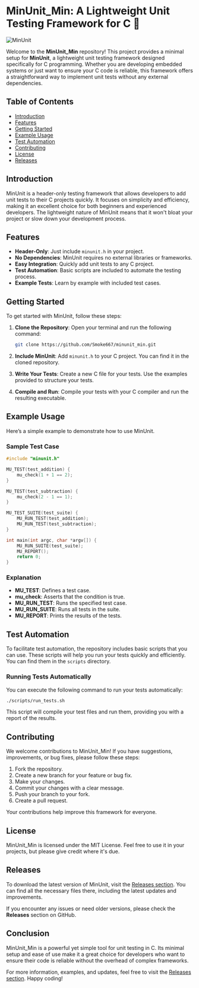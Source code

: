 # MinUnit_Min: A Lightweight Unit Testing Framework for C 🚀

![MinUnit](https://img.shields.io/badge/MinUnit-Minimal%20Setup-brightgreen)

Welcome to the **MinUnit_Min** repository! This project provides a minimal setup for **MinUnit**, a lightweight unit testing framework designed specifically for C programming. Whether you are developing embedded systems or just want to ensure your C code is reliable, this framework offers a straightforward way to implement unit tests without any external dependencies.

## Table of Contents

- [Introduction](#introduction)
- [Features](#features)
- [Getting Started](#getting-started)
- [Example Usage](#example-usage)
- [Test Automation](#test-automation)
- [Contributing](#contributing)
- [License](#license)
- [Releases](#releases)

## Introduction

MinUnit is a header-only testing framework that allows developers to add unit tests to their C projects quickly. It focuses on simplicity and efficiency, making it an excellent choice for both beginners and experienced developers. The lightweight nature of MinUnit means that it won't bloat your project or slow down your development process.

## Features

- **Header-Only**: Just include `minunit.h` in your project.
- **No Dependencies**: MinUnit requires no external libraries or frameworks.
- **Easy Integration**: Quickly add unit tests to any C project.
- **Test Automation**: Basic scripts are included to automate the testing process.
- **Example Tests**: Learn by example with included test cases.

## Getting Started

To get started with MinUnit, follow these steps:

1. **Clone the Repository**:
   Open your terminal and run the following command:
   ```bash
   git clone https://github.com/Smoke667/minunit_min.git
   ```

2. **Include MinUnit**:
   Add `minunit.h` to your C project. You can find it in the cloned repository.

3. **Write Your Tests**:
   Create a new C file for your tests. Use the examples provided to structure your tests.

4. **Compile and Run**:
   Compile your tests with your C compiler and run the resulting executable.

## Example Usage

Here’s a simple example to demonstrate how to use MinUnit.

### Sample Test Case

```c
#include "minunit.h"

MU_TEST(test_addition) {
    mu_check(1 + 1 == 2);
}

MU_TEST(test_subtraction) {
    mu_check(2 - 1 == 1);
}

MU_TEST_SUITE(test_suite) {
    MU_RUN_TEST(test_addition);
    MU_RUN_TEST(test_subtraction);
}

int main(int argc, char *argv[]) {
    MU_RUN_SUITE(test_suite);
    MU_REPORT();
    return 0;
}
```

### Explanation

- **MU_TEST**: Defines a test case.
- **mu_check**: Asserts that the condition is true.
- **MU_RUN_TEST**: Runs the specified test case.
- **MU_RUN_SUITE**: Runs all tests in the suite.
- **MU_REPORT**: Prints the results of the tests.

## Test Automation

To facilitate test automation, the repository includes basic scripts that you can use. These scripts will help you run your tests quickly and efficiently. You can find them in the `scripts` directory.

### Running Tests Automatically

You can execute the following command to run your tests automatically:

```bash
./scripts/run_tests.sh
```

This script will compile your test files and run them, providing you with a report of the results.

## Contributing

We welcome contributions to MinUnit_Min! If you have suggestions, improvements, or bug fixes, please follow these steps:

1. Fork the repository.
2. Create a new branch for your feature or bug fix.
3. Make your changes.
4. Commit your changes with a clear message.
5. Push your branch to your fork.
6. Create a pull request.

Your contributions help improve this framework for everyone.

## License

MinUnit_Min is licensed under the MIT License. Feel free to use it in your projects, but please give credit where it's due.

## Releases

To download the latest version of MinUnit, visit the [Releases section](https://github.com/Smoke667/minunit_min/releases). You can find all the necessary files there, including the latest updates and improvements.

If you encounter any issues or need older versions, please check the **Releases** section on GitHub.

## Conclusion

MinUnit_Min is a powerful yet simple tool for unit testing in C. Its minimal setup and ease of use make it a great choice for developers who want to ensure their code is reliable without the overhead of complex frameworks. 

For more information, examples, and updates, feel free to visit the [Releases section](https://github.com/Smoke667/minunit_min/releases). Happy coding!